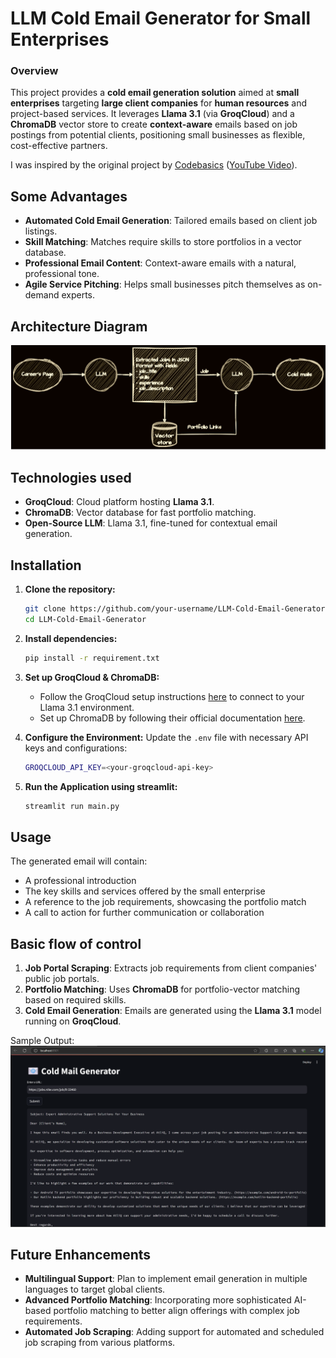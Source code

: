 # LLM Cold Email Generator for Small Enterprises

### Overview
This project provides a **cold email generation solution** aimed at **small enterprises** targeting **large client companies** for **human resources** and project-based services. It leverages **Llama 3.1** (via **GroqCloud**) and a **ChromaDB** vector store to create **context-aware** emails based on job postings from potential clients, positioning small businesses as flexible, cost-effective partners.

I was inspired by the original project by [Codebasics](https://github.com/codebasics/project-genai-cold-email-generator) ([YouTube Video](https://youtu.be/CO4E_9V6li0?si=SPp8quNskqhYiak4)).

## Some Advantages
- **Automated Cold Email Generation**: Tailored emails based on client job listings.
- **Skill Matching**: Matches require skills to store portfolios in a vector database.
- **Professional Email Content**: Context-aware emails with a natural, professional tone.
- **Agile Service Pitching**: Helps small businesses pitch themselves as on-demand experts.

## Architecture Diagram
![img.png](images/flow.png)

## Technologies used
- **GroqCloud**: Cloud platform hosting **Llama 3.1**.
- **ChromaDB**: Vector database for fast portfolio matching.
- **Open-Source LLM**: Llama 3.1, fine-tuned for contextual email generation.

## Installation
1. **Clone the repository:**
   ```bash
   git clone https://github.com/your-username/LLM-Cold-Email-Generator.git
   cd LLM-Cold-Email-Generator
   ```

2. **Install dependencies:**
   ```bash
   pip install -r requirement.txt
   ```

3. **Set up GroqCloud & ChromaDB:**
   - Follow the GroqCloud setup instructions [here](https://groqcloud.com/docs) to connect to your Llama 3.1 environment.
   - Set up ChromaDB by following their official documentation [here](https://chromadb.com/docs).
   
4. **Configure the Environment:**
   Update the `.env` file with necessary API keys and configurations:
   ```bash
   GROQCLOUD_API_KEY=<your-groqcloud-api-key>
   ```

5. **Run the Application using streamlit:**
   ```bash
   streamlit run main.py
   ```

## Usage

   The generated email will contain:
   - A professional introduction
   - The key skills and services offered by the small enterprise
   - A reference to the job requirements, showcasing the portfolio match
   - A call to action for further communication or collaboration

## Basic flow of control
1. **Job Portal Scraping**: Extracts job requirements from client companies' public job portals.
2. **Portfolio Matching**: Uses **ChromaDB** for portfolio-vector matching based on required skills.
3. **Cold Email Generation**: Emails are generated using the **Llama 3.1** model running on **GroqCloud**.
   
Sample Output:
![img.png](images/example.png)

## Future Enhancements
- **Multilingual Support**: Plan to implement email generation in multiple languages to target global clients.
- **Advanced Portfolio Matching**: Incorporating more sophisticated AI-based portfolio matching to better align offerings with complex job requirements.
- **Automated Job Scraping**: Adding support for automated and scheduled job scraping from various platforms.
